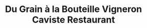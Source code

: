 ---
title: "Du Grain à la Bouteille Vigneron Caviste Restaurant"
url: /le-grand-bornand/du-grain-a-la-bouteille-vigneron-caviste-restaurant/
shop: vin
---